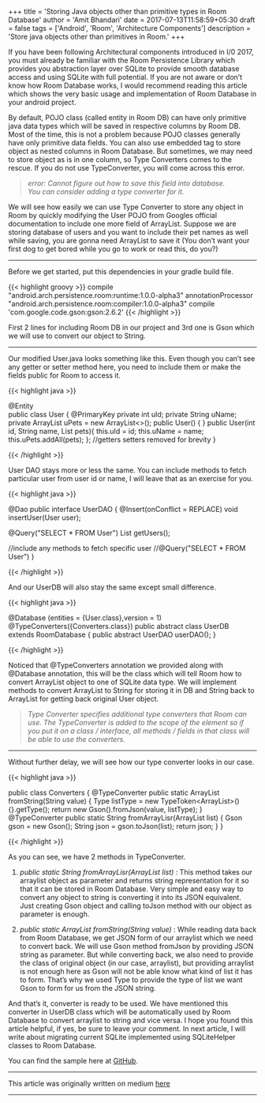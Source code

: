 +++
title = 'Storing Java objects other than primitive types in Room Database'
author = 'Amit Bhandari'
date = 2017-07-13T11:58:59+05:30
draft = false
tags = ['Android', 'Room', 'Architecture Components']
description = 'Store java objects other than primitives in Room.'
+++

If you have been following Architectural components introduced in I/0 2017, you must already be familiar with the Room Persistence Library which provides you abstraction layer over SQLite to provide smooth database access and using SQLite with full potential. If you are not aware or don’t know how Room Database works, I would recommend reading this article which shows the very basic usage and implementation of Room Database in your android project.

By default, POJO class (called entity in Room DB) can have only primitive java data types which will be saved in respective columns by Room DB. Most of the time, this is not a problem because POJO classes generally have only primitive data fields. You can also use embedded tag to store object as nested columns in Room Database. But sometimes, we may need to store object as is in one column, so Type Converters comes to the rescue. If you do not use TypeConverter, you will come across this error.

> _error: Cannot figure out how to save this field into database._  
> _You can consider adding a type converter for it._

We will see how easily we can use Type Converter to store any object in Room by quickly modifying the User POJO from Googles official documentation to include one more field of ArrayList. Suppose we are storing database of users and you want to include their pet names as well while saving, you are gonna need ArrayList to save it (You don’t want your first dog to get bored while you go to work or read this, do you?)

---

Before we get started, put this dependencies in your gradle build file.

{{< highlight groovy >}}
compile "android.arch.persistence.room:runtime:1.0.0-alpha3"
annotationProcessor "android.arch.persistence.room:compiler:1.0.0-alpha3"
compile 'com.google.code.gson:gson:2.6.2'
{{< /highlight >}}

First 2 lines for including Room DB in our project and 3rd one is Gson which we will use to convert our object to String.

---

Our modified User.java looks something like this. Even though you can’t see any getter or setter method here, you need to include them or make the fields public for Room to access it.

{{< highlight java >}}

@Entity  
public class User {
    @PrimaryKey
   private int uId;
   private String uName;
   private ArrayList<String> uPets = new ArrayList<>();
   public User() {
   }
   public User(int id, String name, List<String> pets){
      this.uId = id;
      this.uName = name;
      this.uPets.addAll(pets);
   };
   //getters setters removed for brevity
}

{{< /highlight >}}   

User DAO stays more or less the same. You can include methods to fetch particular user from user id or name, I will leave that as an exercise for you.

{{< highlight java >}}

@Dao
public interface UserDAO {
   @Insert(onConflict = REPLACE)
   void insertUser(User user);
   
   @Query("SELECT * FROM User")
   List<User> getUsers();
   
   //include any methods to fetch specific user
   //@Query("SELECT * FROM User")
}

{{< /highlight >}}

And our UserDB will also stay the same except small difference.



{{< highlight java >}}

@Database (entities = {User.class},version = 1)
@TypeConverters({Converters.class})
public abstract class UserDB extends RoomDatabase {
   public abstract UserDAO userDAO();
}

{{< /highlight >}}

Noticed that @TypeConverters annotation we provided along with @Database annotation, this will be the class which will tell Room how to convert ArrayList object to one of SQLite data type. We will implement methods to convert ArrayList to String for storing it in DB and String back to ArrayList for getting back original User object.

> *Type Converter specifies additional type converters that Room can use. The TypeConverter is added to the scope of the element so if you put it on a class / interface, all methods / fields in that class will be able to use the converters.*

---

Without further delay, we will see how our type converter looks in our case.


{{< highlight java >}}

public class Converters {
   @TypeConverter
   public static ArrayList<String> fromString(String value) {
      Type listType = new TypeToken<ArrayList<String>>() {}.getType();
      return new Gson().fromJson(value, listType);
   }
   @TypeConverter
   public static String fromArrayLisr(ArrayList<String> list) {
      Gson gson = new Gson();
      String json = gson.toJson(list);
      return json;
   }
}

{{< /highlight >}}

As you can see, we have 2 methods in TypeConverter.

1. *public static String fromArrayLisr(ArrayList<String> list)* : This method takes our arraylist object as parameter and returns string representation for it so that it can be stored in Room Database. Very simple and easy way to convert any object to string is converting it into its JSON equivalent. Just creating Gson object and calling toJson method with our object as parameter is enough.

2. *public static ArrayList<String> fromString(String value)* : While reading data back from Room Database, we get JSON form of our arraylist which we need to convert back. We will use Gson method fromJson by providing JSON string as parameter. But while converting back, we also need to provide the class of original object (in our case, arraylist), but providing arraylist is not enough here as Gson will not be able know what kind of list it has to form. That’s why we used Type to provide the type of list we want Gson to form for us from the JSON string.

And that’s it, converter is ready to be used. We have mentioned this converter in UserDB class which will be automatically used by Room Database to convert arraylist to string and vice versa. I hope you found this article helpful, if yes, be sure to leave your comment. In next article, I will write about migrating current SQLite implemented using SQLiteHelper classes to Room Database.

You can find the sample here at [GitHub](https://github.com/amit-bhandari/RoomSamples).

---

This article was originally written on medium [here](https://medium.com/@amit-bhandari/storing-java-objects-other-than-primitive-types-in-room-database-11e45f4f6d22)

---